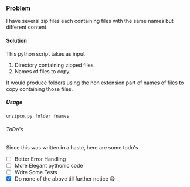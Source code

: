 ### Problem

I have several zip files each containing files with the same names but different content.

#### Solution

This python script takes as input

1. Directory containing zipped files.
2. Names of files to copy.

It would produce folders using the non extension part of names of files to copy containing those files.

##### Usage

`unzipco.py folder fnames`

###### ToDo's

Since this was written in a haste, here are some todo's

-[ ] Better Error Handling
-[ ] More Elegant pythonic code
-[ ] Write Some Tests
-[X] Do none of the above till further notice 😋
